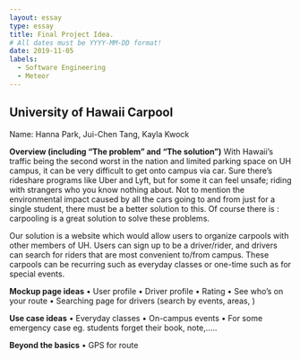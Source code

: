 ```yaml
---
layout: essay
type: essay
title: Final Project Idea.
# All dates must be YYYY-MM-DD format!
date: 2019-11-05
labels:
  - Software Engineering
  - Meteor
---
```


## University of Hawaii Carpool

Name: Hanna Park, Jui-Chen Tang,  Kayla Kwock

**Overview (including “The problem” and “The solution”)**
With Hawaii’s traffic being the second worst in the nation and limited parking space on UH campus, it can be very difficult to get onto campus via car. Sure there’s rideshare programs like Uber and Lyft, but for some it can feel unsafe; riding with strangers who you know nothing about. Not to mention the environmental impact caused by all the cars going to and from just for a single student, there must be a better solution to this. Of course there is : carpooling is a great solution to solve these problems. 
 
Our solution is a website which would allow users to organize carpools with other members of UH. Users can sign up to be a driver/rider, and drivers can search for riders that are most convenient to/from campus. These carpools can be recurring such as everyday classes or one-time such as for special events. 

**Mockup page ideas**
• User profile
• Driver profile
• Rating
• See who’s on your route
• Searching page for drivers (search by events, areas, )

**Use case ideas**
• Everyday classes
• On-campus events
• For some emergency case eg. students forget their book, note,.....

**Beyond the basics**
• GPS for route
 
 


